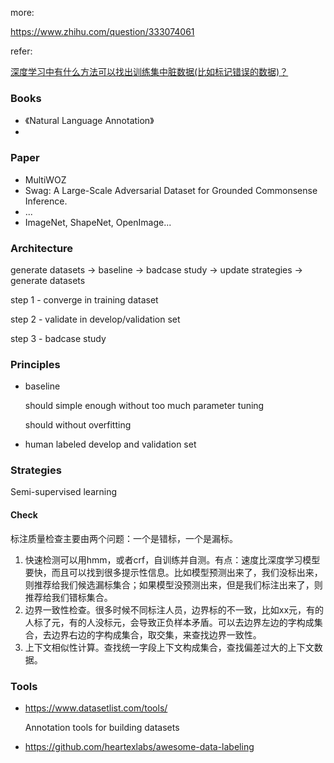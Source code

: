 more:

<https://www.zhihu.com/question/333074061>



refer:

[深度学习中有什么方法可以找出训练集中脏数据(比如标记错误的数据)？](https://www.zhihu.com/question/298719271)





### Books

+ 《Natural Language Annotation》
+ 





### Paper





+ MultiWOZ
+ Swag: A Large-Scale Adversarial Dataset for Grounded Commonsense Inference.
+ ...
+ ImageNet, ShapeNet, OpenImage...



### Architecture

generate datasets -> baseline -> badcase study -> update strategies -> generate datasets



step 1 - converge in training dataset

step 2 - validate in develop/validation set

step 3 - badcase study



### Principles

+ baseline 

  should simple enough without too much parameter tuning

  should without overfitting
  
+ human labeled develop and validation set





### Strategies 

Semi-supervised learning



#### Check

标注质量检查主要由两个问题：一个是错标，一个是漏标。

1. 快速检测可以用hmm，或者crf，自训练并自测。有点：速度比深度学习模型要快，而且可以找到很多提示性信息。比如模型预测出来了，我们没标出来，则推荐给我们候选漏标集合；如果模型没预测出来，但是我们标注出来了，则推荐给我们错标集合。
2. 边界一致性检查。很多时候不同标注人员，边界标的不一致，比如xx元，有的人标了元，有的人没标元，会导致正负样本矛盾。可以去边界左边的字构成集合，去边界右边的字构成集合，取交集，来查找边界一致性。
3. 上下文相似性计算。查找统一字段上下文构成集合，查找偏差过大的上下文数据。





### Tools

- <https://www.datasetlist.com/tools/>

  Annotation tools for building datasets
  
- <https://github.com/heartexlabs/awesome-data-labeling>







